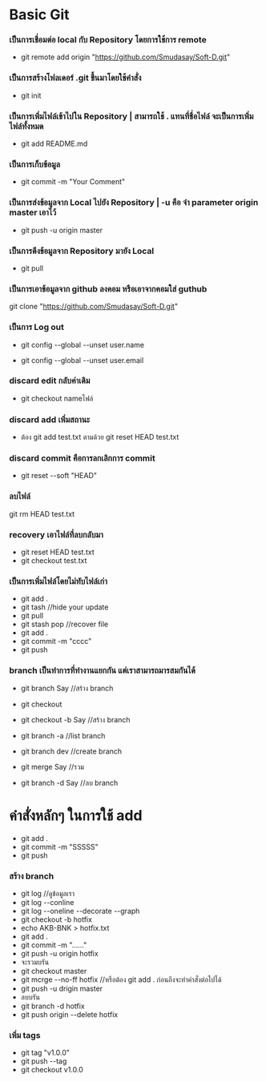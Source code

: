 # Basic Git
### เป็นการเชื่อมต่อ local กับ Repository โดยการใช้การ remote
* git remote add origin "https://github.com/Smudasay/Soft-D.git"
### เป็นการสร้างโฟลเดอร์ .git  ขึ้นมาโดยใช้คําสั่ง
* git init
### เป็นการเพิ่มไฟล์เข้าไปใน Repository | สามารถใช้ . แทนที่ชื่อไฟล์ จะเป็นการเพิ่มไฟล์ทั้งหมด
* git add README.md
### เป็นการเก็บข้อมูล
* git commit -m "Your Comment"
### เป็นการส่งข้อมูลจาก Local ไปยัง Repository | -u คือ จำ parameter origin master เอาไว้
* git push -u origin master
### เป็นการดึงข้อมูลจาก Repository มายัง Local
* git pull
### เป็นการเอาข้อมูลจาก github ลงคอม หรือเอาจากคอมใส่ guthub
git clone "https://github.com/Smudasay/Soft-D.git"
### เป็นการ Log out 
* git config --global --unset user.name

* git config --global --unset user.email
### discard edit กลับค่าเดิม
* git checkout nameไฟล์
### discard add เพิ่มสถานะ
* ต้อง git add test.txt ตามด้วย git reset HEAD test.txt
### discard commit คือการลกเลิกการ commit
* git reset --soft "HEAD"
### ลบไฟล์
git rm HEAD test.txt
### recovery เอาไฟล์ที่ลบกลับมา
* git reset HEAD test.txt
* git checkout test.txt
### เป็นการเพิ่มไฟล์โดยไม่ทับไฟล์เก่า
* git add .
* git tash //hide your update 
* git pull
* git stash pop //recover file
* git add .
* git commit -m "cccc"
* git push
### branch เป็นทำการที่ทำงานแยกกัน แต่เราสามารถมารสมกันได้
* git branch Say //สร้าง branch
* git checkout
* git checkout -b Say //สร้าง branch
* git branch -a //list branch

* git branch dev //create branch

* git merge Say //รวม
* git branch -d Say //ลบ branch
# คำสั่งหลักๆ ในการใช้ add
* git add .
* git commit -m "SSSSS"
* git push
### สร้าง branch
* git log //ดูข้อมูลเรา
* git log --conline
* git log --oneline --decorate --graph
* git checkout -b hotfix
* echo AKB-BNK > hotfix.txt
* git add .
* git commit -m "......"
* git push -u origin hotfix
* จะรวมบรัน
* git checkout master
* git mcrge --no-ff hotfix //หรือต้อง git add . ก่อนถึงจะทำคำสั่งต่อไปได้
* git push  -u drigin master
* ลบบรัน
* git branch -d hotfix 
* git push origin --delete hotfix 
### เพิ่ม tags
* git tag "v1.0.0"
* git push --tag
* git checkout v1.0.0

